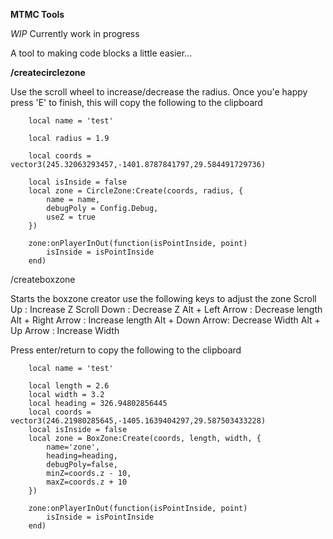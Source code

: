 **MTMC Tools**

*WIP* Currently work in progress

A tool to making code blocks a little easier...

**/createcirclezone**

Use the scroll wheel to increase/decrease the radius. 
Once you'e happy press 'E' to finish, this will copy the following to the clipboard

        local name = 'test'

        local radius = 1.9 

        local coords = vector3(245.32063293457,-1401.8787841797,29.584491729736) 

        local isInside = false
        local zone = CircleZone:Create(coords, radius, {
            name = name,
            debugPoly = Config.Debug,
            useZ = true
        })
        
        zone:onPlayerInOut(function(isPointInside, point)
            isInside = isPointInside
        end)
        

/createboxzone

Starts the boxzone creator use the following keys to adjust the zone
Scroll Up : Increase Z
Scroll Down : Decrease Z
Alt + Left Arrow : Decrease length
Alt + Right Arrow : Increase length
Alt + Down Arrow: Decrease Width
Alt + Up Arrow : Increase Width

Press enter/return to copy the following to the clipboard


        local name = 'test'

        local length = 2.6
        local width = 3.2
        local heading = 326.94802856445
        local coords = vector3(246.21980285645,-1405.1639404297,29.587503433228)
        local isInside = false
        local zone = BoxZone:Create(coords, length, width, {
            name='zone',
            heading=heading,
            debugPoly=false,
            minZ=coords.z - 10,
            maxZ=coords.z + 10
        })

        zone:onPlayerInOut(function(isPointInside, point)
            isInside = isPointInside
        end)
        